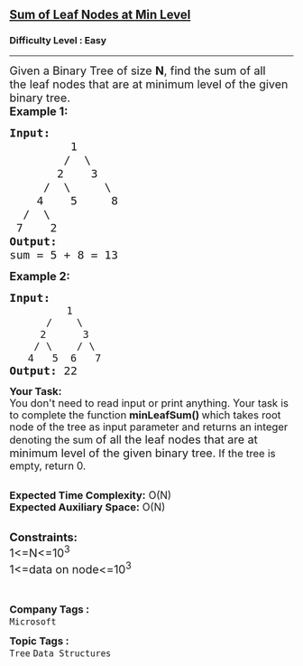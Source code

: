 <h2><a href="https://www.geeksforgeeks.org/problems/sum-of-leaf-nodes-at-min-level/1">Sum of Leaf Nodes at Min Level</a></h2><h3>Difficulty Level : Easy</h3><hr><div class="problems_problem_content__Xm_eO"><p><span style="font-size:20px">Given a Binary Tree of size&nbsp;<strong>N</strong>, find&nbsp;the sum of all the&nbsp;leaf nodes that are at minimum level of the given binary tree.<br>
<strong>Example 1:</strong></span></p>

<pre><span style="font-size:20px"><strong>Input:</strong> 
         1
        /  \
       2    3
     /  \     \
    4    5     8 
  /  \ 
 7    2      
<strong>Output:</strong>
sum = 5 + 8 = 13</span></pre>

<p><strong><span style="font-size:20px">Example 2:</span></strong></p>

<pre><strong><span style="font-size:20px">Input: </span></strong>
            <span style="font-size:18px">1
&nbsp;     /    \
&nbsp;    2      3
&nbsp;   / \    / \
&nbsp;  4   5  6   7</span>
<strong><span style="font-size:20px">Output: </span></strong><span style="font-size:20px">22</span></pre>

<p><span style="font-size:18px"><strong>Your Task:</strong><br>
You don't need to read input or print anything. Your task is to complete the function <strong>minLeafSum()&nbsp;</strong>which takes root node of the tree as input parameter and returns an integer denoting the sum </span><span style="font-size:20px">of all the&nbsp;leaf nodes that are at minimum level of the given binary tree.</span><span style="font-size:18px"> If the tree is empty, return 0.&nbsp;</span><br>
&nbsp;</p>

<p><span style="font-size:18px"><strong>Expected Time Complexity:</strong>&nbsp;O(N)<br>
<strong>Expected Auxiliary Space:</strong>&nbsp;O(N)</span></p>

<p><br>
<span style="font-size:20px"><strong>Constraints:</strong><br>
1&lt;=N&lt;=10<sup>3</sup><br>
1&lt;=data on node&lt;=10<sup>3</sup></span><br>
<br>
&nbsp;</p>
</div><p><span style=font-size:18px><strong>Company Tags : </strong><br><code>Microsoft</code>&nbsp;<br><p><span style=font-size:18px><strong>Topic Tags : </strong><br><code>Tree</code>&nbsp;<code>Data Structures</code>&nbsp;